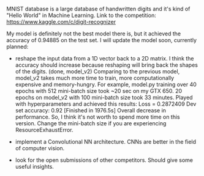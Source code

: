 MNIST database is a large database of handwritten digits and it's kind of "Hello World" in Machine Learning.
Link to the competition: https://www.kaggle.com/c/digit-recognizer

My model is definitely not the best model there is, but it achieved the accuracy of 0.94885 on the test set.
I will update the model soon, currently planned:
- reshape the input data from a 1D vector back to a 2D matrix.
I think the accuracy should increase because reshaping will bring back the shapes of the digits. (done, model_v2)
Comparing to the previous model, model_v2 takes much more time to train,
more computationally expensive and memory-hungry.
For example, model.py training over 40 epochs with 512 mini-batch size
took ~20 sec on my GTX 650. 20 epochs on model_v2 with 100 mini-batch size took 33 minutes.
Played with hyperparameters and achieved this results:
Loss = 0.2872409
Dev set accuracy: 0.92
[Finished in 1976.5s]
Overall decrease in performance.
So, I think it's not worth to spend more time on this version.
Change the mini-batch size if you are experiencing ResourceExhaustError.

- implement a Convolutional NN architecture. CNNs are better in the field of computer vision.
- look for the open submissions of other competitors. Should give some useful insights.
